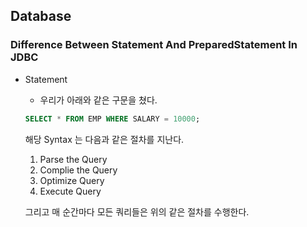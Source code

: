 ## Database

### Difference Between Statement And PreparedStatement In JDBC
* Statement 
    * 우리가 아래와 같은 구문을 쳤다.
    ~~~SQL
    SELECT * FROM EMP WHERE SALARY = 10000;
    ~~~   
    해당 Syntax 는 다음과 같은 절차를 지난다.

    1. Parse the Query
    2. Complie the Query
    3. Optimize Query
    4. Execute Query  

    그리고 매 순간마다 모든 쿼리들은 위의 같은 절차를 수행한다.

    
